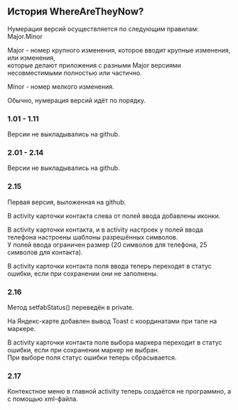 ## История WhereAreTheyNow?

Нумерация версий осуществляется по следующим правилам:  
Major.Minor

Major - номер крупного изменения, которое вводит крупные изменения, или изменения,  
которые делают приложения с разными Major версиями несовместимыми полностью или частично.

Minor - номер мелкого изменения.

Обычно, нумерация версий идёт по порядку.

### 1.01 - 1.11
Версии не выкладывались на github.

### 2.01 - 2.14
Версии не выкладывались на github.

### 2.15
Первая версия, выложенная на github.

В activity карточки контакта слева от полей ввода добавлены иконки.

В activity карточки контакта, и в activity настроек у полей ввода телефона настроены шаблоны разрешённых символов.  
У полей ввода ограничен размер (20 символов для телефона, 25 символов для контакта).  

В activity карточки контакта поля ввода теперь переходят в статус ошибки, если при сохранении они не заполнены.

### 2.16
Метод setfabStatus() переведён в private.

На Яндекс-карте добавлен вывод Toast с координатами при тапе на маркере.

В activity карточки контакта поле выбора маркера переходит в статус ошибки, если при сохранении маркер не выбран.  
При выборе поля статус ошибки теперь сбрасывается.

### 2.17
Контекстное меню в главной activity теперь создаётся не программно, а с помощью xml-файла.
